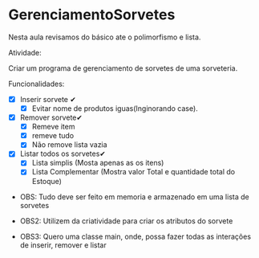 # GerenciamentoSorvetes
Nesta aula revisamos do básico ate o polimorfismo e lista.

Atividade:

Criar um programa de gerenciamento de sorvetes de uma sorveteria.

Funcionalidades:
- [x] Inserir sorvete ✔
  - [x] Evitar nome de produtos iguas(Inginorando case).
- [x] Remover sorvete✔
  - [x] Remeve item
  - [x] remeve tudo
  - [x] Não remove lista vazia
- [x] Listar todos os sorvetes✔
  - [x] Lista simplis (Mosta apenas as os itens)
  - [x] Lista Complementar (Mostra valor Total e quantidade total do Estoque)

- OBS: Tudo deve ser feito em memoria e armazenado em uma lista de sorvetes

- OBS2: Utilizem da criatividade para criar os atributos do sorvete

- OBS3: Quero uma classe main, onde, possa fazer todas as interações de inserir, remover e listar

